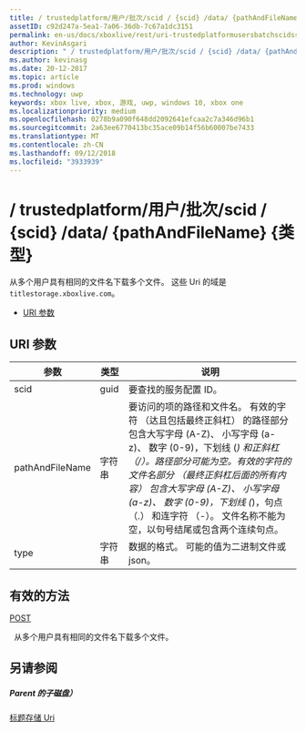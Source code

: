 ```yaml
---
title: / trustedplatform/用户/批次/scid / {scid} /data/ {pathAndFileName} {类型}
assetID: c92d247a-5ea1-7a06-36db-7c67a1dc3151
permalink: en-us/docs/xboxlive/rest/uri-trustedplatformusersbatchscidssciddatapathandfilenametype.html
author: KevinAsgari
description: " / trustedplatform/用户/批次/scid / {scid} /data/ {pathAndFileName} {类型}"
ms.author: kevinasg
ms.date: 20-12-2017
ms.topic: article
ms.prod: windows
ms.technology: uwp
keywords: xbox live, xbox, 游戏, uwp, windows 10, xbox one
ms.localizationpriority: medium
ms.openlocfilehash: 0278b9a090f648dd2092641efcaa2c7a346d96b1
ms.sourcegitcommit: 2a63ee6770413bc35ace09b14f56b60007be7433
ms.translationtype: MT
ms.contentlocale: zh-CN
ms.lasthandoff: 09/12/2018
ms.locfileid: "3933939"
---
```

# <a name="trustedplatformusersbatchscidssciddatapathandfilenametype"></a>/ trustedplatform/用户/批次/scid / {scid} /data/ {pathAndFileName} {类型}
从多个用户具有相同的文件名下载多个文件。 这些 Uri 的域是`titlestorage.xboxlive.com`。
 
  * [URI 参数](#ID4EV)
 
<a id="ID4EV"></a>

 
## <a name="uri-parameters"></a>URI 参数
 
| 参数| 类型| 说明| 
| --- | --- | --- | 
| scid| guid| 要查找的服务配置 ID。| 
| pathAndFileName| 字符串| 要访问的项的路径和文件名。 有效的字符 （达且包括最终正斜杠） 的路径部分包含大写字母 (A-Z)、 小写字母 (a-z)、 数字 (0-9)，下划线 (_) 和正斜杠 （/）。路径部分可能为空。有效的字符的文件名部分 （最终正斜杠后面的所有内容） 包含大写字母 (A-Z)、 小写字母 (a-z)、 数字 (0-9)，下划线 (_)，句点 （.） 和连字符 （-）。 文件名称不能为空，以句号结尾或包含两个连续句点。| 
| type| 字符串| 数据的格式。 可能的值为二进制文件或 json。| 
  
<a id="ID4EFC"></a>

 
## <a name="valid-methods"></a>有效的方法

[POST](uri-trustedplatformusersbatchscidssciddatapathandfilenametype-post.md)

&nbsp;&nbsp;从多个用户具有相同的文件名下载多个文件。
 
<a id="ID4EPC"></a>

 
## <a name="see-also"></a>另请参阅
 
<a id="ID4ERC"></a>

 
##### <a name="parent"></a>Parent 的子磁盘） 

[标题存储 Uri](atoc-reference-storagev2.md)

   